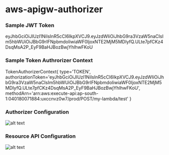 # aws-apigw-authorizer

### Sample JWT Token
eyJhbGciOiJIUzI1NiIsInR5cCI6IkpXVCJ9.eyJzdWIiOiJhbG9ra3VzaW5naCIsIm5hbWUiOiJBbG9rIFNpbmdoIiwiaWF0IjoxNTE2MjM5MDIyfQ.ULte7pfCKz4DsqMsA2P_EyF9BaHJBozBwjYhlhwFKoU

### Sample Token Authrorizer Context
TokenAuthorizerContext{
type='TOKEN',
authorizationToken='eyJhbGciOiJIUzI1NiIsInR5cCI6IkpXVCJ9.eyJzdWIiOiJhbG9ra3VzaW5naCIsIm5hbWUiOiJBbG9rIFNpbmdoIiwiaWF0IjoxNTE2MjM5MDIyfQ.ULte7pfCKz4DsqMsA2P_EyF9BaHJBozBwjYhlhwFKoU',
methodArn='arn:aws:execute-api:ap-south-1:040180071884:uxccnvz0w7/prod/POST/my-lambda/test'
}

### Authorizer Configuration

![alt text](https://github.com/alokkusingh/aws-apigw-authorizer/media/TokenAuthorizer.png?raw=true "Authorizer Configuration")

### Resource API Configuration

![alt text](https://github.com/alokkusingh/aws-apigw-authorizer/media/ResourceConfiguration.png?raw=true "Resource API Configuration")
